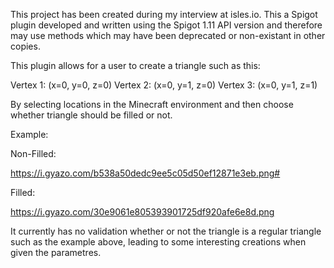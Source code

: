 This project has been created during my interview at isles.io. This a Spigot plugin developed and written using the Spigot 1.11 API version and therefore may use methods which may have been deprecated or non-existant in other copies.

This plugin allows for a user to create a triangle such as this:

Vertex 1: (x=0, y=0, z=0)
Vertex 2: (x=0, y=1, z=0)
Vertex 3: (x=0, y=1, z=1)

By selecting locations in the Minecraft environment and then choose whether triangle should be filled or not.

Example:

Non-Filled:

https://i.gyazo.com/b538a50dedc9ee5c05d50ef12871e3eb.png#

Filled:

https://i.gyazo.com/30e9061e805393901725df920afe6e8d.png

It currently has no validation whether or not the triangle is a regular triangle such as the example above, leading to some interesting creations when given the parametres.

